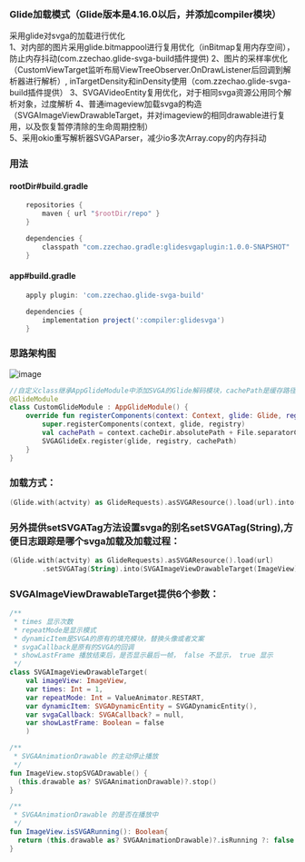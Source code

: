 ### Glide加载模式（Glide版本是4.16.0以后，并添加compiler模块）

 采用glide对svga的加载进行优化  
 1、对内部的图片采用glide.bitmappool进行复用优化（inBitmap复用内存空间），防止内存抖动(com.zzechao.glide-svga-build插件提供)
 2、图片的采样率优化（CustomViewTarget监听布局ViewTreeObserver.OnDrawListener后回调到解析器进行解析）, inTargetDensity和inDensity使用（com.zzechao.glide-svga-build插件提供） 
 3、SVGAVideoEntity复用优化，对于相同svga资源公用同个解析对象，过度解析 
 4、普通imageview加载svga的构造（SVGAImageViewDrawableTarget，并对imageview的相同drawable进行复用，以及恢复暂停清除的生命周期控制）  
 5、采用okio重写解析器SVGAParser，减少io多次Array.copy的内存抖动  

### 用法 
#### rootDir#build.gradle
```groovy
    repositories {
        maven { url "$rootDir/repo" }
    }

    dependencies {
        classpath "com.zzechao.gradle:glidesvgaplugin:1.0.0-SNAPSHOT"
    }
```
#### app#build.gradle
```groovy
    apply plugin: 'com.zzechao.glide-svga-build'

    dependencies {
        implementation project(':compiler:glidesvga')
    }
```

### 思路架构图
![image](https://github.com/zzechao/svgaplayer-android-glide_feature/blob/master/process.png)

```kotlin
//自定义class继承AppGlideModule中添加SVGA的Glide解码模块，cachePath是缓存路径，是针对SVGA 1.0版本的文件缓存路径：
@GlideModule
class CustomGlideModule : AppGlideModule() {
    override fun registerComponents(context: Context, glide: Glide, registry: Registry) {
        super.registerComponents(context, glide, registry)
        val cachePath = context.cacheDir.absolutePath + File.separatorChar + "glide-svga"
        SVGAGlideEx.register(glide, registry, cachePath)
    }
}
```

### 加载方式：
```kotlin
(Glide.with(actvity) as GlideRequests).asSVGAResource().load(url).into(SVGAImageViewDrawableTarget(ImageView))
```

### 另外提供setSVGATag方法设置svga的别名setSVGATag(String),方便日志跟踪是哪个svga加载及加载过程：
```kotlin
(Glide.with(actvity) as GlideRequests).asSVGAResource().load(url)
        .setSVGATag(String).into(SVGAImageViewDrawableTarget(ImageView))
```

### SVGAImageViewDrawableTarget提供6个参数：
```kotlin
/**
 * times 显示次数
 * repeatMode是显示模式
 * dynamicItem是SVGA的原有的填充模块，替换头像或者文案
 * svgaCallback是原有的SVGA的回调
 * showLastFrame 播放结束后，是否显示最后一帧， false 不显示， true 显示
 */
class SVGAImageViewDrawableTarget(
    val imageView: ImageView, 
    var times: Int = 1,
    var repeatMode: Int = ValueAnimator.RESTART,
    var dynamicItem: SVGADynamicEntity = SVGADynamicEntity(),
    var svgaCallback: SVGACallback? = null,
    var showLastFrame: Boolean = false
    )

/**
 * SVGAAnimationDrawable 的主动停止播放
 */
fun ImageView.stopSVGADrawable() {
  (this.drawable as? SVGAAnimationDrawable)?.stop()
}

/**
 * SVGAAnimationDrawable 的是否在播放中
 */
fun ImageView.isSVGARunning(): Boolean{
  return (this.drawable as? SVGAAnimationDrawable)?.isRunning ?: false
}
```    